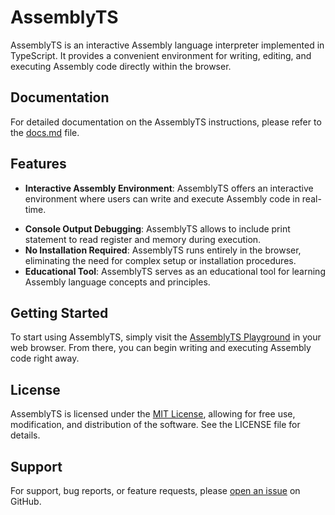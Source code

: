 # AssemblyTS

AssemblyTS is an interactive Assembly language interpreter implemented in TypeScript. It provides a convenient environment for writing, editing, and executing Assembly code directly within the browser.

## Documentation

For detailed documentation on the AssemblyTS instructions, please refer to the [docs.md](docs/documentation.md) file.

## Features

- **Interactive Assembly Environment**: AssemblyTS offers an interactive environment where users can write and execute Assembly code in real-time.
<!-- - **TypeScript Implementation**: Built using TypeScript, AssemblyTS leverages the power of a modern and type-safe programming language. -->
- **Console Output Debugging**: AssemblyTS allows to include print statement to read register and memory during execution.
- **No Installation Required**: AssemblyTS runs entirely in the browser, eliminating the need for complex setup or installation procedures.
- **Educational Tool**: AssemblyTS serves as an educational tool for learning Assembly language concepts and principles.

## Getting Started

To start using AssemblyTS, simply visit the [AssemblyTS Playground](https://mk314k.github.io/AssemblyTS/) in your web browser. From there, you can begin writing and executing Assembly code right away.

<!-- ## Usage

1. **Writing Code**: Use the built-in code editor to write your Assembly code. AssemblyTS supports a variety of Assembly language constructs and instructions.
2. **Executing Code**: Click the "Run" button to execute your Assembly code. AssemblyTS will interpret your code and display the output in real-time.
3. **Interpreting Output**: Examine the output of your Assembly code directly within the AssemblyTS environment. You can observe the results of your code execution and make adjustments as needed. -->

<!-- ## Examples

Explore the examples directory for sample Assembly code snippets and usage scenarios. These examples can help you understand various Assembly language concepts and how to use them effectively within the AssemblyTS environment. -->

<!-- ## Contributing

We welcome contributions from the community! Whether you're interested in adding new features, fixing bugs, or improving documentation, your contributions are highly appreciated. Please see our [Contribution Guidelines](CONTRIBUTING.md) for more information on how to get started. -->

## License

AssemblyTS is licensed under the [MIT License](LICENSE), allowing for free use, modification, and distribution of the software. See the LICENSE file for details.

## Support

For support, bug reports, or feature requests, please [open an issue](https://github.com/mk314k/AssemblyTS/issues) on GitHub.
